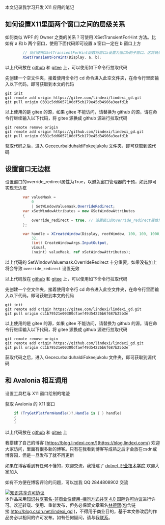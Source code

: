 
本文记录我学习开发 X11 应用的笔记

<!--more-->


<!-- 发布 -->
<!-- 博客 -->

## 如何设置X11里面两个窗口之间的层级关系

如何类似 WPF 的 Owner 之类的关系？可使用 XSetTransientForHint 方法。比如有 a 和 b 两个窗口，使用下面代码即可设置 a 窗口一定在 b 窗口上方

```csharp
        // 我们使用XSetTransientForHint函数将窗口a设置为窗口b的子窗口。这将确保窗口a始终在窗口b的上方
        XSetTransientForHint(Display, a, b);
```

以上代码放在 [github](https://github.com/lindexi/lindexi_gd/tree/0331c5dd6057106df5cb179e45d34966a3eafd1b/GececurbaiduhaldiFokeejukolu) 和 [gitee](https://gitee.com/lindexi/lindexi_gd/tree/0331c5dd6057106df5cb179e45d34966a3eafd1b/GececurbaiduhaldiFokeejukolu) 上，可以使用如下命令行拉取代码

先创建一个空文件夹，接着使用命令行 cd 命令进入此空文件夹，在命令行里面输入以下代码，即可获取到本文的代码

```
git init
git remote add origin https://gitee.com/lindexi/lindexi_gd.git
git pull origin 0331c5dd6057106df5cb179e45d34966a3eafd1b
```

以上使用的是 gitee 的源，如果 gitee 不能访问，请替换为 github 的源。请在命令行继续输入以下代码，将 gitee 源换成 github 源进行拉取代码

```
git remote remove origin
git remote add origin https://github.com/lindexi/lindexi_gd.git
git pull origin 0331c5dd6057106df5cb179e45d34966a3eafd1b
```

获取代码之后，进入 GececurbaiduhaldiFokeejukolu 文件夹，即可获取到源代码

## 设置窗口无边框

设置窗口的override_redirect属性为True，以避免窗口管理器的干预，如此即可实现无边框

```csharp
        var valueMask =
            0
            | SetWindowValuemask.OverrideRedirect;
        var xSetWindowAttributes = new XSetWindowAttributes
        {
            override_redirect = true, // 设置窗口的override_redirect属性为True，以避免窗口管理器的干预
        };

        var handle = XCreateWindow(Display, rootWindow, 100, 100, 1000, 500, 5,
            32,
            (int) CreateWindowArgs.InputOutput,
            visual,
            (nuint) valueMask, ref xSetWindowAttributes);
```

以上代码的 SetWindowValuemask.OverrideRedirect 十分重要，如果没有加上将会导致 `override_redirect` 设置无效

以上代码放在 [github](https://github.com/lindexi/lindexi_gd/tree/dc1b79521e00300dfaef49d54226b6f687b25b3e/GececurbaiduhaldiFokeejukolu) 和 [gitee](https://gitee.com/lindexi/lindexi_gd/tree/dc1b79521e00300dfaef49d54226b6f687b25b3e/GececurbaiduhaldiFokeejukolu) 上，可以使用如下命令行拉取代码

先创建一个空文件夹，接着使用命令行 cd 命令进入此空文件夹，在命令行里面输入以下代码，即可获取到本文的代码

```
git init
git remote add origin https://gitee.com/lindexi/lindexi_gd.git
git pull origin dc1b79521e00300dfaef49d54226b6f687b25b3e
```

以上使用的是 gitee 的源，如果 gitee 不能访问，请替换为 github 的源。请在命令行继续输入以下代码，将 gitee 源换成 github 源进行拉取代码

```
git remote remove origin
git remote add origin https://github.com/lindexi/lindexi_gd.git
git pull origin dc1b79521e00300dfaef49d54226b6f687b25b3e
```

获取代码之后，进入 GececurbaiduhaldiFokeejukolu 文件夹，即可获取到源代码


## 和 Avalonia 相互调用

设置工具栏与 X11 窗口绘制的笔迹

获取 Avalonia 的 X11 窗口

```csharp
    if (TryGetPlatformHandle()?.Handle is { } handle)
    {
    }
```

以上代码放在 [github](https://github.com/lindexi/lindexi_gd/tree/e42ddbb8989ca0dd7e859dd6fd9cb0ddbb4d3fd1/GececurbaiduhaldiFokeejukolu) 和 [gitee](https://gitee.com/lindexi/lindexi_gd/tree/e42ddbb8989ca0dd7e859dd6fd9cb0ddbb4d3fd1/GececurbaiduhaldiFokeejukolu) 上


我搭建了自己的博客 [https://blog.lindexi.com/](https://blog.lindexi.com/) 欢迎大家访问，里面有很多新的博客。只有在我看到博客写成熟之后才会放在csdn或博客园，但是一旦发布了就不再更新

如果在博客看到有任何不懂的，欢迎交流，我搭建了 [dotnet 职业技术学院](https://t.me/dotnet_campus) 欢迎大家加入

如有不方便在博客评论的问题，可以加我 QQ 2844808902 交流

<a rel="license" href="http://creativecommons.org/licenses/by-nc-sa/4.0/"><img alt="知识共享许可协议" style="border-width:0" src="https://licensebuttons.net/l/by-nc-sa/4.0/88x31.png" /></a><br />本作品采用<a rel="license" href="http://creativecommons.org/licenses/by-nc-sa/4.0/">知识共享署名-非商业性使用-相同方式共享 4.0 国际许可协议</a>进行许可。欢迎转载、使用、重新发布，但务必保留文章署名[林德熙](http://blog.csdn.net/lindexi_gd)(包含链接:http://blog.csdn.net/lindexi_gd )，不得用于商业目的，基于本文修改后的作品务必以相同的许可发布。如有任何疑问，请与我[联系](mailto:lindexi_gd@163.com)。